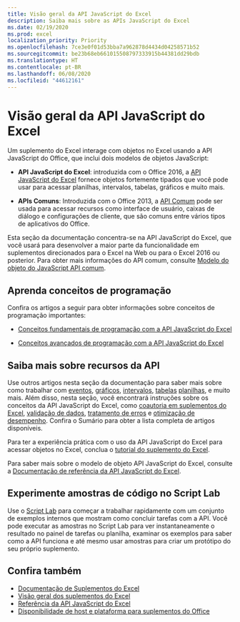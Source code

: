 ```yaml
---
title: Visão geral da API JavaScript do Excel
description: Saiba mais sobre as APIs JavaScript do Excel
ms.date: 02/19/2020
ms.prod: excel
localization_priority: Priority
ms.openlocfilehash: 7ce3e0f01d53bba7a962878d4434d04258571b52
ms.sourcegitcommit: be23b68eb661015508797333915b44381dd29bdb
ms.translationtype: HT
ms.contentlocale: pt-BR
ms.lasthandoff: 06/08/2020
ms.locfileid: "44612161"
---
```

# <a name="excel-javascript-api-overview"></a>Visão geral da API JavaScript do Excel

Um suplemento do Excel interage com objetos no Excel usando a API JavaScript do Office, que inclui dois modelos de objetos JavaScript:

* **API JavaScript do Excel**: introduzida com o Office 2016, a [API JavaScript do Excel](/javascript/api/excel) fornece objetos fortemente tipados que você pode usar para acessar planilhas, intervalos, tabelas, gráficos e muito mais. 

* **APIs Comuns**: Introduzida com o Office 2013, a [API Comum](/javascript/api/office) pode ser usada para acessar recursos como interface de usuário, caixas de diálogo e configurações de cliente, que são comuns entre vários tipos de aplicativos do Office.

Esta seção da documentação concentra-se na API JavaScript do Excel, que você usará para desenvolver a maior parte da funcionalidade em suplementos direcionados para o Excel na Web ou para o Excel 2016 ou posterior. Para obter mais informações do API comum, consulte [Modelo do objeto do JavaScript API comum](../../develop/office-javascript-api-object-model.md). 

## <a name="learn-programming-concepts"></a>Aprenda conceitos de programação

Confira os artigos a seguir para obter informações sobre conceitos de programação importantes:
 
- [Conceitos fundamentais de programação com a API JavaScript do Excel](../../excel/excel-add-ins-core-concepts.md)

- [Conceitos avançados de programação com a API JavaScript do Excel](../../excel/excel-add-ins-advanced-concepts.md)

## <a name="learn-about-api-capabilities"></a>Saiba mais sobre recursos da API

Use outros artigos nesta seção da documentação para saber mais sobre como trabalhar com [eventos](../../excel/excel-add-ins-events.md), [gráficos](../../excel/excel-add-ins-charts.md), [intervalos](../../excel/excel-add-ins-ranges.md), [tabelas](../../excel/excel-add-ins-tables.md) [planilhas](../../excel/excel-add-ins-worksheets.md), e muito mais. Além disso, nesta seção, você encontrará instruções sobre os conceitos da API JavaScript do Excel, como [coautoria em suplementos do Excel](../../excel/co-authoring-in-excel-add-ins.md), [validação de dados](../../excel/excel-add-ins-data-validation.md), [tratamento de erros](../../excel/excel-add-ins-error-handling.md) e [otimização de desempenho](../../excel/performance.md). Confira o Sumário para obter a lista completa de artigos disponíveis.

Para ter a experiência prática com o uso da API JavaScript do Excel para acessar objetos no Excel, conclua o [tutorial do suplemento do Excel](../../tutorials/excel-tutorial.md). 

Para saber mais sobre o modelo de objeto API JavaScript do Excel, consulte a [Documentação de referência da API JavaScript do Excel](/javascript/api/excel).

## <a name="try-out-code-samples-in-script-lab"></a>Experimente amostras de código no Script Lab

Use o [Script Lab](../../overview/explore-with-script-lab.md) para começar a trabalhar rapidamente com um conjunto de exemplos internos que mostram como concluir tarefas com a API. Você pode executar as amostras no Script Lab para ver instantaneamente o resultado no painel de tarefas ou planilha, examinar os exemplos para saber como a API funciona e até mesmo usar amostras para criar um protótipo do seu próprio suplemento.

## <a name="see-also"></a>Confira também

- [Documentação de Suplementos do Excel](../../excel/index.md)
- [Visão geral dos suplementos do Excel](../../excel/excel-add-ins-overview.md)
- [Referência da API JavaScript do Excel](/javascript/api/excel)
- [Disponibilidade de host e plataforma para suplementos do Office](../../overview/office-add-in-availability.md)
